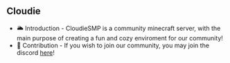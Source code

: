## Cloudie
- 🌥️ Introduction -  CloudieSMP is a community minecraft server, with the main purpose of creating a fun and cozy enviroment for our community!
- 🌈 Contribution - If you wish to join our community, you may join the discord [here](https://discord.gg/UZDAMDJnrT)!
<!--

**Here are some ideas to get you started:**

🙋‍♀️ A short introduction - what is your organization all about?
🌈 Contribution guidelines - how can the community get involved?
👩‍💻 Useful resources - where can the community find your docs? Is there anything else the community should know?
🍿 Fun facts - what does your team eat for breakfast?
🧙 Remember, you can do mighty things with the power of [Markdown](https://docs.github.com/github/writing-on-github/getting-started-with-writing-and-formatting-on-github/basic-writing-and-formatting-syntax)
-->
